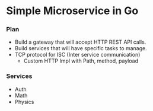 # Simple Microservice in Go

### Plan
- Build a gateway that will accept HTTP REST API calls.
- Build services that will have specific tasks to manage.
- TCP protocol for ISC (Inter service communication)
    - Custom HTTP Impl with Path, method, payload


### Services
- Auth
- Math
- Physics
